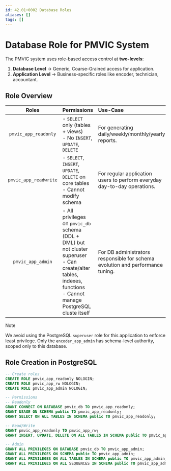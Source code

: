```yaml
---
id: 42.01+0002 Database Roles
aliases: []
tags: []
---
```


# Database Role for PMVIC System

The PMVIC system uses role-based access control at **two-levels**:

1. **Database Level** -> Generic, Coarse-Grained access for application.
2. **Application Level** -> Business-specific roles like encoder, technician,
   accountant.

## Role Overview

|       **Roles**       | **Permissions**                                                                                                                                                              | **Use-Case**                                                                   |
| :-------------------: | :--------------------------------------------------------------------------------------------------------------------------------------------------------------------------- | :----------------------------------------------------------------------------- |
| `pmvic_app_readonly`  | - `SELECT` only (tables + views) <br> - No `INSERT`, `UPDATE`, `DELETE`                                                                                                      | For generating daily/weekly/monthly/yearly reports.                            |
| `pmvic_app_readwrite` | - `SELECT`, `INSERT`, `UPDATE`, `DELETE` on core tables <br> - Cannot modify schema                                                                                          | For regular application users to perform everyday day-to-day operations.       |
|   `pmvic_app_admin`   | - All privileges on `pmvic_db` schema (DDL + DML) but not cluster superuser <br> - Can create/alter tables, indexes, functions <br> - Cannot manage PostgreSQL cluste itself | For DB administrators responsible for schema evolution and performance tuning. |

> [!NOTE]
> We avoid using the PostgreSQL `superuser` role for this application to
> enforce least privilege.
> Only the `encoder_app_admin` has schema-level authority, scoped only to this database.

## Role Creation in PostgreSQL

```sql
-- Create roles
CREATE ROLE pmvic_app_readonly NOLOGIN;
CREATE ROLE pmvic_app_rw NOLOGIN;
CREATE ROLE pmvic_app_admin NOLOGIN;

-- Permissions
-- Readonly
GRANT CONNECT ON DATABASE pmvic_db TO pmvic_app_readonly;
GRANT USAGE ON SCHEMA public TO pmvic_app_readonly;
GRANT SELECT ON ALL TABLES IN SCHEMA public TO pmvic_app_readonly;

-- Read/Write
GRANT pmvic_app_readonly TO pmvic_app_rw;
GRANT INSERT, UPDATE, DELETE ON ALL TABLES IN SCHEMA public TO pmvic_app_rw;

-- Admin
GRANT ALL PRIVILEGES ON DATABASE pmvic_db TO pmvic_app_admin;
GRANT ALL PRIVILEGES ON SCHEMA public TO pmvic_app_admin;
GRANT ALL PRIVILEGES ON ALL TABLES IN SCHEMA public TO pmvic_app_admin;
GRANT ALL PRIVILEGES ON ALL SEQUENCES IN SCHEMA public TO pmvic_app_admin;
```
